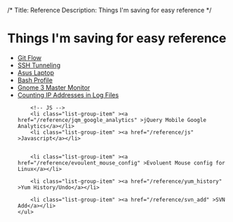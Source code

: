 /*
Title: Reference
Description: Things I'm saving for easy reference
*/

# Things I'm saving for easy reference

<div>
	<ul class="list-group" >
		<li class="list-group-item" ><a href="/reference/git_flow" >Git Flow</a></li>
		<li class="list-group-item" ><a href="/reference/ssh_tunnel" >SSH Tunneling</a></li>
		<li class="list-group-item" ><a href="/reference/asus_laptop" >Asus Laptop</a></li>
		<li class="list-group-item" ><a href="/reference/bash_profile" >Bash Profile</a></li>
		<li class="list-group-item" ><a href="/reference/gnome3_monitor_config" >Gnome 3 Master Monitor</a></li>
		<li class="list-group-item" ><a href="/reference/counting_log_ips" >Counting IP Addresses in Log Files</a></li>
		
		<!-- JS -->
		<li class="list-group-item" ><a href="/reference/jqm_google_analytics" >jQuery Mobile Google Analytics</a></li>
		<li class="list-group-item" ><a href="/reference/js" >Javascript</a></li>
		
		
		<li class="list-group-item" ><a href="/reference/evoulent_mouse_config" >Evoluent Mouse config for Linux</a></li>
		
		<li class="list-group-item" ><a href="/reference/yum_history" >Yum History/Undo</a></li>
		
		<li class="list-group-item" ><a href="/reference/svn_add" >SVN Add</a></li>
	</ul>
</div>
